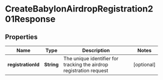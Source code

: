 

# CreateBabylonAirdropRegistration201Response


## Properties

| Name | Type | Description | Notes |
|------------ | ------------- | ------------- | -------------|
|**registrationId** | **String** | The unique identifier for tracking the airdrop registration request |  [optional] |



